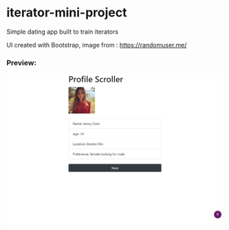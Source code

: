 # iterator-mini-project

Simple dating app built to train iterators

UI created with Bootstrap, image from : https://randomuser.me/

### Preview:
![alt-text](https://github.com/PierreBezuchow/iterator-mini-project/blob/master/img/profile-scroller-screenshot.png)
